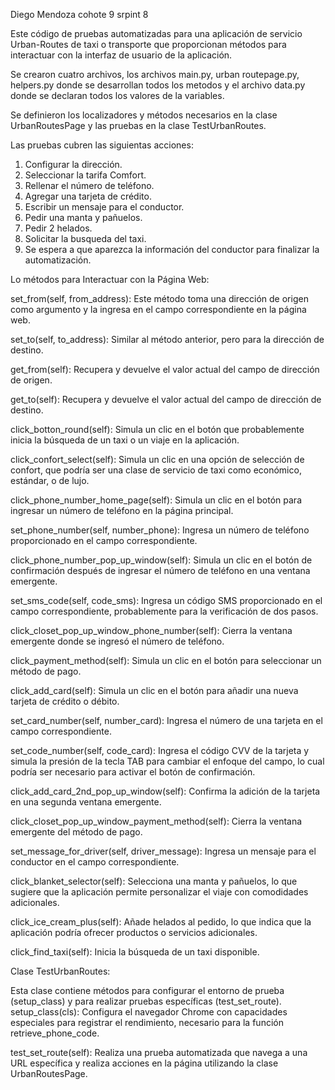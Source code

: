 Diego Mendoza cohote 9 srpint 8 

Este código de pruebas automatizadas para una aplicación de servicio
Urban-Routes de taxi o transporte que proporcionan métodos para interactuar
con la interfaz de usuario de la aplicación.

Se crearon cuatro archivos, los archivos main.py, urban routepage.py, helpers.py donde se desarrollan todos los
metodos y el archivo data.py donde se declaran todos los valores de la variables.

Se definieron los localizadores y métodos necesarios en la clase UrbanRoutesPage
y las pruebas en la clase TestUrbanRoutes.

Las pruebas cubren las siguientas acciones:

1) Configurar la dirección.
2) Seleccionar la tarifa Comfort.
3) Rellenar el número de teléfono.
4) Agregar una tarjeta de crédito.
5) Escribir un mensaje para el conductor.
6) Pedir una manta y pañuelos.
7) Pedir 2 helados.
8) Solicitar la busqueda del taxi.
9) Se espera a que aparezca la información del conductor para finalizar la automatización.

Lo métodos para Interactuar con la Página Web:

set_from(self, from_address): Este método toma una dirección de origen
como argumento y la ingresa en el campo correspondiente en la página web.

set_to(self, to_address): Similar al método anterior, pero para la
dirección de destino.

get_from(self): Recupera y devuelve el valor actual del campo de dirección
de origen.

get_to(self): Recupera y devuelve el valor actual del campo de dirección de
destino.

click_botton_round(self): Simula un clic en el botón que probablemente inicia
la búsqueda de un taxi o un viaje en la aplicación.

click_confort_select(self): Simula un clic en una opción de selección de confort,
que podría ser una clase de servicio de taxi como económico, estándar, o de lujo. 


click_phone_number_home_page(self): Simula un clic en el botón para ingresar un
número de teléfono en la página principal.

set_phone_number(self, number_phone): Ingresa un número de teléfono proporcionado
en el campo correspondiente.

click_phone_number_pop_up_window(self): Simula un clic en el botón de confirmación
después de ingresar el número de teléfono en una ventana emergente.

set_sms_code(self, code_sms): Ingresa un código SMS proporcionado en el campo
correspondiente, probablemente para la verificación de dos pasos.

click_closet_pop_up_window_phone_number(self): Cierra la ventana emergente donde
se ingresó el número de teléfono.

click_payment_method(self): Simula un clic en el botón para seleccionar un
método de pago.

click_add_card(self): Simula un clic en el botón para añadir una nueva tarjeta de
crédito o débito.

set_card_number(self, number_card): Ingresa el número de una tarjeta en el campo
correspondiente.

set_code_number(self, code_card): Ingresa el código CVV de la tarjeta y simula la presión
de la tecla TAB para cambiar el enfoque del campo, lo cual podría ser necesario para
activar el botón de confirmación.

click_add_card_2nd_pop_up_window(self): Confirma la adición de la tarjeta en una segunda
ventana emergente.

click_closet_pop_up_window_payment_method(self): Cierra la ventana emergente del método de pago.

set_message_for_driver(self, driver_message): Ingresa un mensaje para el conductor en el
campo correspondiente.

click_blanket_selector(self): Selecciona una manta y pañuelos, lo que sugiere que la aplicación
permite personalizar el viaje con comodidades adicionales.

click_ice_cream_plus(self): Añade helados al pedido, lo que indica que la aplicación podría
ofrecer productos o servicios adicionales.

click_find_taxi(self): Inicia la búsqueda de un taxi disponible.

Clase TestUrbanRoutes:

Esta clase contiene métodos para configurar el entorno de prueba (setup_class)
y para realizar pruebas específicas (test_set_route).
setup_class(cls): Configura el navegador Chrome con capacidades especiales para
registrar el rendimiento, necesario para la función retrieve_phone_code.

test_set_route(self): Realiza una prueba automatizada que navega a una URL específica
 y realiza acciones en la página utilizando la clase UrbanRoutesPage.